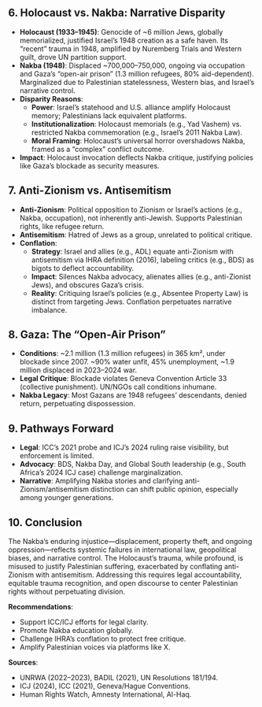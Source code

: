
## 6. Holocaust vs. Nakba: Narrative Disparity
- **Holocaust (1933–1945)**: Genocide of ~6 million Jews, globally memorialized, justified Israel’s 1948 creation as a safe haven. Its “recent” trauma in 1948, amplified by Nuremberg Trials and Western guilt, drove UN partition support.
- **Nakba (1948)**: Displaced ~700,000–750,000, ongoing via occupation and Gaza’s “open-air prison” (1.3 million refugees, 80% aid-dependent). Marginalized due to Palestinian statelessness, Western bias, and Israel’s narrative control.
- **Disparity Reasons**:
  - **Power**: Israel’s statehood and U.S. alliance amplify Holocaust memory; Palestinians lack equivalent platforms.
  - **Institutionalization**: Holocaust memorials (e.g., Yad Vashem) vs. restricted Nakba commemoration (e.g., Israel’s 2011 Nakba Law).
  - **Moral Framing**: Holocaust’s universal horror overshadows Nakba, framed as a “complex” conflict outcome.
- **Impact**: Holocaust invocation deflects Nakba critique, justifying policies like Gaza’s blockade as security measures.

## 7. Anti-Zionism vs. Antisemitism
- **Anti-Zionism**: Political opposition to Zionism or Israel’s actions (e.g., Nakba, occupation), not inherently anti-Jewish. Supports Palestinian rights, like refugee return.
- **Antisemitism**: Hatred of Jews as a group, unrelated to political critique.
- **Conflation**:
  - **Strategy**: Israel and allies (e.g., ADL) equate anti-Zionism with antisemitism via IHRA definition (2016), labeling critics (e.g., BDS) as bigots to deflect accountability.
  - **Impact**: Silences Nakba advocacy, alienates allies (e.g., anti-Zionist Jews), and obscures Gaza’s crisis.
  - **Reality**: Critiquing Israel’s policies (e.g., Absentee Property Law) is distinct from targeting Jews. Conflation perpetuates narrative imbalance.

## 8. Gaza: The “Open-Air Prison”
- **Conditions**: ~2.1 million (1.3 million refugees) in 365 km², under blockade since 2007. ~90% water unfit, 45% unemployment, ~1.9 million displaced in 2023–2024 war.
- **Legal Critique**: Blockade violates Geneva Convention Article 33 (collective punishment). UN/NGOs call conditions inhumane.
- **Nakba Legacy**: Most Gazans are 1948 refugees’ descendants, denied return, perpetuating dispossession.

## 9. Pathways Forward
- **Legal**: ICC’s 2021 probe and ICJ’s 2024 ruling raise visibility, but enforcement is limited.
- **Advocacy**: BDS, Nakba Day, and Global South leadership (e.g., South Africa’s 2024 ICJ case) challenge marginalization.
- **Narrative**: Amplifying Nakba stories and clarifying anti-Zionism/antisemitism distinction can shift public opinion, especially among younger generations.

## 10. Conclusion
The Nakba’s enduring injustice—displacement, property theft, and ongoing oppression—reflects systemic failures in international law, geopolitical biases, and narrative control. The Holocaust’s trauma, while profound, is misused to justify Palestinian suffering, exacerbated by conflating anti-Zionism with antisemitism. Addressing this requires legal accountability, equitable trauma recognition, and open discourse to center Palestinian rights without perpetuating division.

**Recommendations**:
- Support ICC/ICJ efforts for legal clarity.
- Promote Nakba education globally.
- Challenge IHRA’s conflation to protect free critique.
- Amplify Palestinian voices via platforms like X.

**Sources**:
- UNRWA (2022–2023), BADIL (2021), UN Resolutions 181/194.
- ICJ (2024), ICC (2021), Geneva/Hague Conventions.
- Human Rights Watch, Amnesty International, Al-Haq.